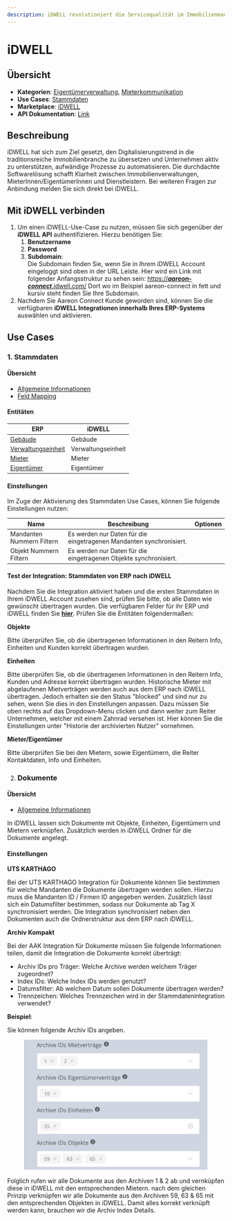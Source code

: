 ```yaml
---
description: iDWELL revolutioniert die Servicequalität im Immobilienmanagement
---
```


# iDWELL

## Übersicht

* **Kategorien**: [Eigentümerverwaltung](../kategorien/eigentuemerverwaltung.md), [Mieterkommunikation](../kategorien/mieterkommunikation.md)
* **Use Cases**: [Stammdaten](idwell.md#stammdaten)
* **Marketplace**: [iDWELL](https://marketplace.aareon.com/de/listings/idwell)
* **API Dokumentation**: [Link](https://api.docs.idwell.com/docs/public-api/f125ebad8f979-i-dwell-api)

## Beschreibung

iDWELL hat sich zum Ziel gesetzt, den Digitalisierungstrend in die traditionsreiche Immobilienbranche zu übersetzen und Unternehmen aktiv zu unterstützen, aufwändige Prozesse zu automatisieren. Die durchdachte Softwarelösung schafft Klarheit zwischen Immobilienverwaltungen, MieterInnen/EigentümerInnen und Dienstleistern. Bei weiteren Fragen zur Anbindung melden Sie sich direkt bei iDWELL.

## Mit iDWELL verbinden

1. Um einen iDWELL-Use-Case zu nutzen, müssen Sie sich gegenüber der **iDWELL** **API** authentifizieren. Hierzu benötigen Sie:
   1. **Benutzername**
   2. **Password**
   3. **Subdomain**: \
      Die Subdomain finden Sie, wenn Sie in Ihrem iDWELL Account eingeloggt sind oben in der URL Leiste. Hier wird ein Link mit folgender Anfangsstruktur zu sehen sein: [https://_**aareon-connect**_.idwell.com/](https://di-test.idwell.com/) Dort wo im Beispiel aareon-connect in fett und kursiv steht finden Sie Ihre Subdomain.
2. Nachdem Sie Aareon Connect Kunde geworden sind, können Sie die verfügbaren **iDWELL Integrationen innerhalb Ihres ERP-Systems** auswählen und aktivieren.

## Use Cases

### 1. Stammdaten

#### Übersicht

* [Allgemeine Informationen](../use-cases/stammdaten.md)
* [Feld Mapping](https://docs.google.com/spreadsheets/d/1b5iCRsnGxBGTXNzHzaNm0SlfRoIpbRofghzS-7HwbVc/edit#gid=1213044489\&fvid=23969279)

#### Entitäten

| ERP                                                         | iDWELL             |
| ----------------------------------------------------------- | ------------------ |
| [Gebäude](../entitaeten/gebaeude.md)                        | Gebäude            |
| [Verwaltungseinheit](../entitaeten/verwaltungseinheiten.md) | Verwaltungseinheit |
| [Mieter](../entitaeten/mieter.md)                           | Mieter             |
| [Eigentümer](../entitaeten/eigentuemer.md)                  | Eigentümer         |

#### Einstellungen

Im Zuge der Aktivierung des Stammdaten Use Cases, können Sie folgende Einstellungen nutzen:

<table><thead><tr><th width="187">Name</th><th width="549.3333333333333">Beschreibung</th><th>Optionen</th></tr></thead><tbody><tr><td>Mandanten Nummern Filtern</td><td>Es werden nur Daten für die eingetragenen Mandanten synchronisiert.</td><td></td></tr><tr><td>Objekt Nummern Filtern</td><td>Es werden nur Daten für die eingetragenen Objekte synchronisiert.</td><td></td></tr></tbody></table>

#### Test der Integration: Stammdaten von ERP nach iDWELL

Nachdem Sie die Integration aktiviert haben und die ersten Stammdaten in Ihrem iDWELL Account zusehen sind, prüfen Sie bitte, ob alle Daten wie gewünscht übertragen wurden. Die verfügbaren Felder für ihr ERP und iDWELL finden Sie [**hier**](https://docs.google.com/spreadsheets/d/1b5iCRsnGxBGTXNzHzaNm0SlfRoIpbRofghzS-7HwbVc/edit#gid=1213044489\&fvid=23969279). Prüfen Sie die Entitäten folgendermaßen:

**Objekte**

Bitte überprüfen Sie, ob die übertragenen Informationen in den Reitern Info, Einheiten und Kunden korrekt übertragen wurden.

**Einheiten**

Bitte überprüfen Sie, ob die übertragenen Informationen in den Reitern Info, Kunden und Adresse korrekt übertragen wurden. Historische Mieter mit abgelaufenen Mietverträgen werden auch aus dem ERP nach iDWELL übertragen. Jedoch erhalten sie den Status "blocked" und sind nur zu sehen, wenn Sie dies in den Einstellungen anpassen. Dazu müssen Sie oben rechts auf das Dropdown-Menu clicken und dann weiter zum Reiter Unternehmen, welcher mit einem Zahnrad versehen ist. Hier können Sie die Einstellungen unter "Historie der archivierten Nutzer" vornehmen.

**Mieter/Eigentümer**

Bitte überprüfen Sie bei den Mietern, sowie Eigentümern, die Reiter Kontaktdaten, Info und Einheiten.



2. ### Dokumente

#### Übersicht

* [Allgemeine Informationen](../use-cases/dokumente.md)

In iDWELL lassen sich Dokumente mit Objekte, Einheiten, Eigentümern und Mietern verknüpfen. Zusätzlich werden in iDWELL Ordner für die Dokumente angelegt.

#### Einstellungen

**UTS KARTHAGO**

Bei der UTS KARTHAGO Integration für Dokumente können Sie bestimmen für welche Mandanten die Dokumente übertragen werden sollen. Hierzu muss die Mandanten ID / Firmen ID angegeben werden. Zusätzlich lässt sich ein Datumsfilter bestimmen, sodass nur Dokumente ab Tag X synchronisiert werden. Die Integration synchronisiert neben den Dokumenten auch die Ordnerstruktur aus dem ERP nach iDWELL.

**Archiv Kompakt**

Bei der AAK Integration für Dokumente müssen Sie folgende Informationen teilen, damit die Integration die Dokumente korrekt überträgt:

* Archiv IDs pro Träger: Welche Archive werden welchem Träger zugeordnet?
* Index IDs: Welche Index IDs werden genutzt?
* Datumsfilter: Ab welchem Datum sollen Dokumente übertragen werden?
* Trennzeichen: Welches Trennzeichen wird in der Stammdatenintegration verwendet?

**Beispiel**:

Sie können folgende Archiv IDs angeben.

<figure><img src="../.gitbook/assets/image (57).png" alt=""><figcaption></figcaption></figure>

Folglich rufen wir alle Dokumente aus den Archiven 1 & 2 ab und vernküpfen diese in iDWELL mit den entsprechenden Mietern. nach dem gleichen Prinzip verknüpfen wir alle Dokumente aus den Archiven 59, 63 & 65 mit den entsprechenden Objekten in iDWELL. Damit alles korrekt verknüpft werden kann, brauchen wir die Archiv Index Details.&#x20;
